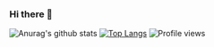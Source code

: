 ### Hi there 👋
![Anurag's github stats](https://github-readme-stats.vercel.app/api?username=RuanRosa&show_icons=true&theme=dracula)
[![Top Langs](https://github-readme-stats.vercel.app/api/top-langs/?username=RuanRosa)](https://github.com/anuraghazra/github-readme-stats)
![Profile views](https://gpvc.arturio.dev/RuanRosa)
